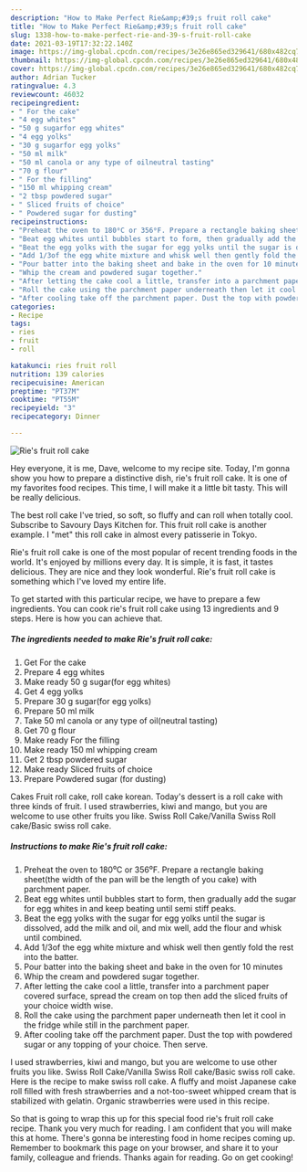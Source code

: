 ```yaml
---
description: "How to Make Perfect Rie&amp;#39;s fruit roll cake"
title: "How to Make Perfect Rie&amp;#39;s fruit roll cake"
slug: 1338-how-to-make-perfect-rie-and-39-s-fruit-roll-cake
date: 2021-03-19T17:32:22.140Z
image: https://img-global.cpcdn.com/recipes/3e26e865ed329641/680x482cq70/ries-fruit-roll-cake-recipe-main-photo.jpg
thumbnail: https://img-global.cpcdn.com/recipes/3e26e865ed329641/680x482cq70/ries-fruit-roll-cake-recipe-main-photo.jpg
cover: https://img-global.cpcdn.com/recipes/3e26e865ed329641/680x482cq70/ries-fruit-roll-cake-recipe-main-photo.jpg
author: Adrian Tucker
ratingvalue: 4.3
reviewcount: 46032
recipeingredient:
- " For the cake"
- "4 egg whites"
- "50 g sugarfor egg whites"
- "4 egg yolks"
- "30 g sugarfor egg yolks"
- "50 ml milk"
- "50 ml canola or any type of oilneutral tasting"
- "70 g flour"
- " For the filling"
- "150 ml whipping cream"
- "2 tbsp powdered sugar"
- " Sliced fruits of choice"
- " Powdered sugar for dusting"
recipeinstructions:
- "Preheat the oven to 180⁰C or 356⁰F. Prepare a rectangle baking sheet(the width of the pan will be the length of you cake) with parchment paper."
- "Beat egg whites until bubbles start to form, then gradually add the sugar for egg whites in and keep beating until semi stiff peaks."
- "Beat the egg yolks with the sugar for egg yolks until the sugar is dissolved, add the milk and oil, and mix well, add the flour and whisk until combined."
- "Add 1/3of the egg white mixture and whisk well then gently fold the rest into the batter."
- "Pour batter into the baking sheet and bake in the oven for 10 minutes"
- "Whip the cream and powdered sugar together."
- "After letting the cake cool a little, transfer into a parchment paper covered surface, spread the cream on top then add the sliced fruits of your choice width wise."
- "Roll the cake using the parchment paper underneath then let it cool in the fridge while still in the parchment paper."
- "After cooling take off the parchment paper. Dust the top with powdered sugar or any topping of your choice. Then serve."
categories:
- Recipe
tags:
- ries
- fruit
- roll

katakunci: ries fruit roll 
nutrition: 139 calories
recipecuisine: American
preptime: "PT37M"
cooktime: "PT55M"
recipeyield: "3"
recipecategory: Dinner

---
```



![Rie&#39;s fruit roll cake](https://img-global.cpcdn.com/recipes/3e26e865ed329641/680x482cq70/ries-fruit-roll-cake-recipe-main-photo.jpg)

Hey everyone, it is me, Dave, welcome to my recipe site. Today, I'm gonna show you how to prepare a distinctive dish, rie&#39;s fruit roll cake. It is one of my favorites food recipes. This time, I will make it a little bit tasty. This will be really delicious.

The best roll cake I&#39;ve tried, so soft, so fluffy and can roll when totally cool. Subscribe to Savoury Days Kitchen for. This fruit roll cake is another example. I &#34;met&#34; this roll cake in almost every patisserie in Tokyo.

Rie&#39;s fruit roll cake is one of the most popular of recent trending foods in the world. It's enjoyed by millions every day. It is simple, it is fast, it tastes delicious. They are nice and they look wonderful. Rie&#39;s fruit roll cake is something which I've loved my entire life.


To get started with this particular recipe, we have to prepare a few ingredients. You can cook rie&#39;s fruit roll cake using 13 ingredients and 9 steps. Here is how you can achieve that.

<!--inarticleads1-->

##### The ingredients needed to make Rie&#39;s fruit roll cake:

1. Get  For the cake
1. Prepare 4 egg whites
1. Make ready 50 g sugar(for egg whites)
1. Get 4 egg yolks
1. Prepare 30 g sugar(for egg yolks)
1. Prepare 50 ml milk
1. Take 50 ml canola or any type of oil(neutral tasting)
1. Get 70 g flour
1. Make ready  For the filling
1. Make ready 150 ml whipping cream
1. Get 2 tbsp powdered sugar
1. Make ready  Sliced fruits of choice
1. Prepare  Powdered sugar (for dusting)


Cakes Fruit roll cake, roll cake korean. Today&#39;s dessert is a roll cake with three kinds of fruit. I used strawberries, kiwi and mango, but you are welcome to use other fruits you like. Swiss Roll Cake/Vanilla Swiss Roll cake/Basic swiss roll cake. 

<!--inarticleads2-->

##### Instructions to make Rie&#39;s fruit roll cake:

1. Preheat the oven to 180⁰C or 356⁰F. Prepare a rectangle baking sheet(the width of the pan will be the length of you cake) with parchment paper.
1. Beat egg whites until bubbles start to form, then gradually add the sugar for egg whites in and keep beating until semi stiff peaks.
1. Beat the egg yolks with the sugar for egg yolks until the sugar is dissolved, add the milk and oil, and mix well, add the flour and whisk until combined.
1. Add 1/3of the egg white mixture and whisk well then gently fold the rest into the batter.
1. Pour batter into the baking sheet and bake in the oven for 10 minutes
1. Whip the cream and powdered sugar together.
1. After letting the cake cool a little, transfer into a parchment paper covered surface, spread the cream on top then add the sliced fruits of your choice width wise.
1. Roll the cake using the parchment paper underneath then let it cool in the fridge while still in the parchment paper.
1. After cooling take off the parchment paper. Dust the top with powdered sugar or any topping of your choice. Then serve.


I used strawberries, kiwi and mango, but you are welcome to use other fruits you like. Swiss Roll Cake/Vanilla Swiss Roll cake/Basic swiss roll cake. Here is the recipe to make swiss roll cake. A fluffy and moist Japanese cake roll filled with fresh strawberries and a not-too-sweet whipped cream that is stabilized with gelatin. Organic strawberries were used in this recipe. 

So that is going to wrap this up for this special food rie&#39;s fruit roll cake recipe. Thank you very much for reading. I am confident that you will make this at home. There's gonna be interesting food in home recipes coming up. Remember to bookmark this page on your browser, and share it to your family, colleague and friends. Thanks again for reading. Go on get cooking!
